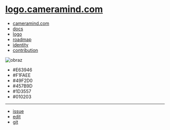 # [logo.cameramind.com](http://logo.cameramind.com)

+ [cameramind.com](http://www.cameramind.com)
+ [docs](http://docs.cameramind.com)
+ [logo](http://logo.cameramind.com)
+ [roadmap](http://roadmap.cameramind.com)
+ [identity](http://identity.cameramind.com)
+ [contribution](http://contribution.softreck.dev)



![obraz](https://github.com/cameramind/logo/assets/5669657/5ae88061-a284-48b4-b5a2-f84b2206a46c)

+ #E63946
+ #F1FAEE
+ #49F2D0
+ #457B9D
+ #1D3557
+ #010203

---

+ [issue](https://github.com/cameramind/logo/issues/new)
+ [edit](https://github.com/cameramind/logo/edit/main/README.md)
+ [git](https://github.com/cameramind/) 
